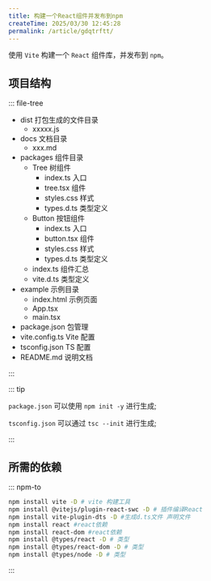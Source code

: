 ```yaml
---
title: 构建一个React组件并发布到npm
createTime: 2025/03/30 12:45:28
permalink: /article/gdqtrftt/
---
```


使用 `Vite` 构建一个 `React` 组件库，并发布到 `npm`。

<!-- more -->

## 项目结构

::: file-tree

- dist 打包生成的文件目录
  - xxxxx.js
- docs 文档目录
  - xxx.md
- packages 组件目录
  - Tree 树组件
    - index.ts 入口
    - tree.tsx 组件
    - styles.css 样式
    - types.d.ts 类型定义
  - Button 按钮组件
    - index.ts 入口
    - button.tsx 组件
    - styles.css 样式
    - types.d.ts 类型定义
  - index.ts 组件汇总
  - vite.d.ts 类型定义
- example 示例目录
  - index.html 示例页面
  - App.tsx
  - main.tsx
- package.json 包管理
- vite.config.ts Vite 配置
- tsconfig.json TS 配置
- README.md 说明文档

:::

::: tip

`package.json` 可以使用 `npm init -y` 进行生成;

`tsconfig.json` 可以通过 `tsc --init` 进行生成;

:::


## 所需的依赖

::: npm-to

```sh
npm install vite -D # vite 构建工具
npm install @vitejs/plugin-react-swc -D # 插件编译React
npm install vite-plugin-dts -D #生成d.ts文件 声明文件
npm install react #react依赖
npm install react-dom #react依赖
npm install @types/react -D # 类型
npm install @types/react-dom -D # 类型
npm install @types/node -D # 类型
```

:::